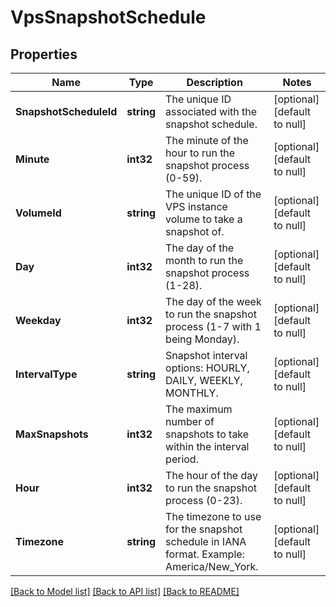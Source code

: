 # VpsSnapshotSchedule

## Properties
Name | Type | Description | Notes
------------ | ------------- | ------------- | -------------
**SnapshotScheduleId** | **string** | The unique ID associated with the snapshot schedule. | [optional] [default to null]
**Minute** | **int32** | The minute of the hour to run the snapshot process (0-59). | [optional] [default to null]
**VolumeId** | **string** | The unique ID of the VPS instance volume to take a snapshot of. | [optional] [default to null]
**Day** | **int32** | The day of the month to run the snapshot process (1-28). | [optional] [default to null]
**Weekday** | **int32** | The day of the week to run the snapshot process (1-7 with 1 being Monday). | [optional] [default to null]
**IntervalType** | **string** | Snapshot interval options: HOURLY, DAILY, WEEKLY, MONTHLY. | [optional] [default to null]
**MaxSnapshots** | **int32** | The maximum number of snapshots to take within the interval period. | [optional] [default to null]
**Hour** | **int32** | The hour of the day to run the snapshot process (0-23). | [optional] [default to null]
**Timezone** | **string** | The timezone to use for the snapshot schedule in IANA format. Example: America/New_York. | [optional] [default to null]

[[Back to Model list]](../README.md#documentation-for-models) [[Back to API list]](../README.md#documentation-for-api-endpoints) [[Back to README]](../README.md)


